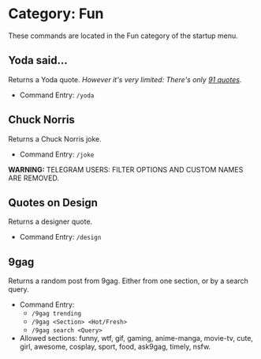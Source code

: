 # Category: Fun
These commands are located in the Fun category of the startup menu.

## Yoda said...
Returns a Yoda quote. _However it's very limited: There's only [91 quotes](https://github.com/hemanth/node-yoda-said)._
* Command Entry: `/yoda`

## Chuck Norris
Returns a Chuck Norris joke.
* Command Entry: `/joke`

**WARNING:** TELEGRAM USERS: FILTER OPTIONS AND CUSTOM NAMES ARE REMOVED.

## Quotes on Design
Returns a designer quote.
* Command Entry: `/design`

## 9gag
Returns a random post from 9gag. Either from one section, or by a search query.

* Command Entry:
  * `/9gag trending`
  * `/9gag <Section> <Hot/Fresh>`
  * `/9gag search <Query>`
* Allowed sections: funny, wtf, gif, gaming, anime-manga, movie-tv, cute, girl, awesome, cosplay, sport, food, ask9gag, timely, nsfw.
